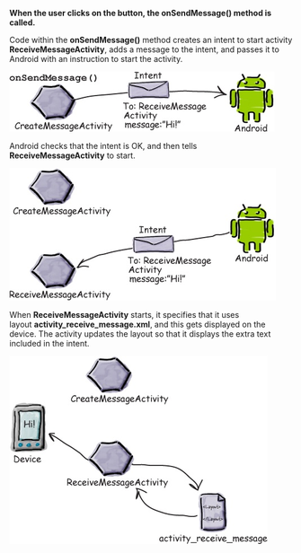 **When the user clicks on the button, the onSendMessage() method is called.**

Code within the **onSendMessage()** method creates an intent to start activity **ReceiveMessageActivity**, adds a message to the intent, and passes it to Android with an instruction to start the activity.

![](.guides/img/32diagram.png)


Android checks that the intent is OK, and then tells **ReceiveMessageActivity** to start.

![](.guides/img/33diagram.png)

When **ReceiveMessageActivity** starts, it specifies that it uses layout **activity_receive_message.xml**, and this gets displayed on the device.
The activity updates the layout so that it displays the extra text included in the intent.

![](.guides/img/34diagram.png)

